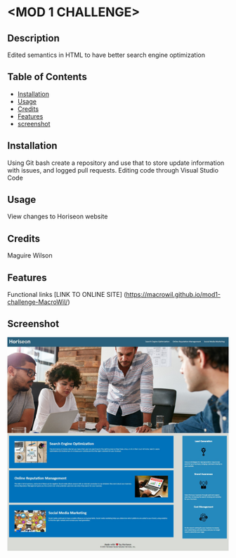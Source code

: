 # <MOD 1 CHALLENGE>

## Description

Edited semantics in HTML to have better search engine optimization

## Table of Contents

- [Installation](#installation)
- [Usage](#usage)
- [Credits](#credits)
- [Features](#features)
- [screenshot](#screenshot)

## Installation

Using Git bash create a repository and use that to store update information with issues, and logged pull requests. Editing code through Visual Studio Code

## Usage

View changes to Horiseon website

## Credits

Maguire Wilson

## Features

Functional links [LINK TO ONLINE SITE] (https://macrowil.github.io/mod1-challenge-MacroWil/)

## Screenshot

![Horiseon webpage expected behavior](./assets/images/horiseon-site.jpg)
